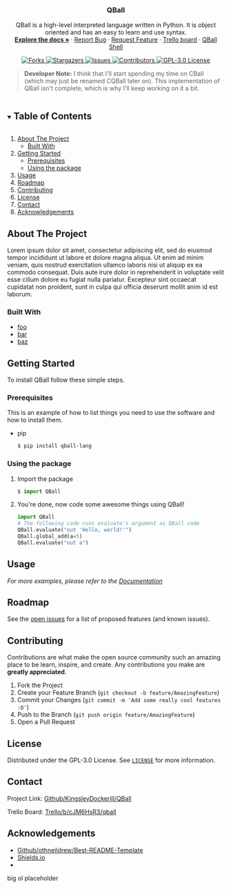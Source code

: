 <br />
<p align="center">
   <!-- LOGO HERE -->
   <h3 align="center">QBall</h3>
  
  <p align="center">
    QBall is a high-level interpreted language written in Python. It is object oriented and has an easy to learn and use syntax.
    <br />
    <a href="https://github.com/KingsleyDockerill/QBall/blob/master/documentation.md" rel="help"><strong>Explore the docs »</strong></a>
    ·
    <a href="https://github.com/KingsleyDockerill/QBall/issues" rel="next">Report Bug</a>
    ·
    <a href="https://github.com/KingsleyDockerill/QBall/issues" rel="next">Request Feature</a>
    ·
    <a href="https://trello.com/b/cJM6HsR3/qball" rel="external">Trello board</a>
    ·
    <a href="https://repl.it/@qballlang/QBall" rel="external">QBall Shell</a>
  </p>
  
   <p align="center">
    <a href="https://github.com/KingsleyDockerill/QBall/network/members">
      <img alt="Forks" src="https://img.shields.io/github/forks/KingsleyDockerill/QBall.svg?style=for-the-badge">
    </a>
    <a href="https://github.com/KingsleyDockerill/QBall/stargazers">
      <img alt="Stargazers" src="https://img.shields.io/github/stars/KingsleyDockerill/QBall.svg?style=for-the-badge">
    </a>
    <a href="https://github.com/KingsleyDockerill/QBall/issues">
      <img alt="Issues" src="https://img.shields.io/github/issues/KingsleyDockerill/QBall.svg?style=for-the-badge">
    </a>
    <a href="https://github.com/KingsleyDockerill/QBall/graphs/contributors">
      <img alt="Contributors" src="https://img.shields.io/github/contributors/KingsleyDockerill/QBall.svg?style=for-the-badge">
    </a>
    <a href="https://github.com/KingsleyDockerill/QBall/blob/master/LICENSE">
      <img alt="GPL-3.0 License" src="https://img.shields.io/github/license/KingsleyDockerill/QBall.svg?style=for-the-badge">
    </a>

  </p>
</p>

> __Developer Note:__ I think that I'll start spending my time on CBall (which may just be renamed CQBall later on). This implementation of QBall isn't complete, which is why I'll keep working on it a bit.

<!-- TABLE OF CONTENTS -->
<details open="open">
  <summary><h2 style="display: inline-block">Table of Contents</h2></summary>
  <ol>
    <li>
      <a href="#about-the-project">About The Project</a>
      <ul>
        <li><a href="#built-with">Built With</a></li>
      </ul>
    </li>
    <li>
      <a href="#getting-started">Getting Started</a>
      <ul>
        <li><a href="#prerequisites">Prerequisites</a></li>
        <li><a href="#using-the-package">Using the package</a></li>
      </ul>
    </li>
    <li><a href="#usage">Usage</a></li>
    <li><a href="#roadmap">Roadmap</a></li>
    <li><a href="#contributing">Contributing</a></li>
    <li><a href="#license">License</a></li>
    <li><a href="#contact">Contact</a></li>
    <li><a href="#acknowledgements">Acknowledgements</a></li>
  </ol>
</details>

<!-- ABOUT THE PROJECT -->
## About The Project

Lorem ipsum dolor sit amet, consectetur adipiscing elit, sed do eiusmod tempor incididunt ut labore et dolore magna aliqua. Ut enim ad minim veniam, quis nostrud exercitation ullamco laboris nisi ut aliquip ex ea commodo consequat. Duis aute irure dolor in reprehenderit in voluptate velit esse cillum dolore eu fugiat nulla pariatur. Excepteur sint occaecat cupidatat non proident, sunt in culpa qui officia deserunt mollit anim id est laborum.

### Built With

* [foo](https://example.com)
* [bar](https://example.com)
* [baz](https://exmaple.com)

<!-- GETTING STARTED -->
## Getting Started

To install QBall follow these simple steps.

### Prerequisites

This is an example of how to list things you need to use the software and how to install them.

* pip

  ```sh
  $ pip install qball-lang
  ```

### Using the package

1. Import the package

   ```py
   $ import QBall
   ```

2. You're done, now code some awesome things using QBall!

   ```py
   import QBall
   # The following code runs evaluate's argument as QBall code
   QBall.evaluate("out 'Hello, world!'")
   QBall.global_add(a=5)
   QBall.evaluate("out a")
   ```

<!-- USAGE EXAMPLES -->
## Usage

_For more examples, please refer to the [Documentation](https://github.com/KingsleyDockerill/QBall/blob/master/documentation.md)_



<!-- ROADMAP -->
## Roadmap

See the [open issues](hhttps://github.com/KingsleyDockerill/QBall/issues) for a list of proposed features (and known issues).

<!-- CONTRIBUTING -->
## Contributing

Contributions are what make the open source community such an amazing place to be learn, inspire, and create. Any contributions you make are **greatly appreciated**.

1. Fork the Project
2. Create your Feature Branch (`git checkout -b feature/AmazingFeature`)
3. Commit your Changes (`git commit -m 'Add some really cool features :D'`)
4. Push to the Branch (`git push origin feature/AmazingFeature`)
5. Open a Pull Request

<!-- LICENSE -->
## License

Distributed under the GPL-3.0 License. See [`LICENSE`](https://github.com/KingsleyDockerill/QBall/blob/master/LICENSE) for more information.

<!-- CONTACT -->
## Contact

Project Link: [Github/KingsleyDockerill/QBall](https://github.com/KingsleyDockerill/QBall)

Trello Board: [Trello/b/cJM6HsR3/qball](https://trello.com/b/cJM6HsR3/qball)

<!-- ACKNOWLEDGEMENTS -->
## Acknowledgements

* [Github/othneildrew/Best-README-Template](https://github.com/othneildrew/Best-README-Template "-An awesome README template to jumpstart your projects!")
* [Shields.io](https://shields.io/ "Quality metadata badges for open source projects.")
* []()

<!-- MARKDOWN LINKS & IMAGES -->
big ol placeholder
